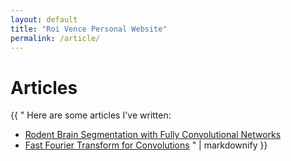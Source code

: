```yaml
---
layout: default
title: "Roi Vence Personal Website"
permalink: /article/
---
```


# Articles

{{ "
Here are some articles I've written:

- [Rodent Brain Segmentation with Fully Convolutional Networks](articles/idis.html)
- [Fast Fourier Transform for Convolutions](articles/fft.html)
" | markdownify }}

